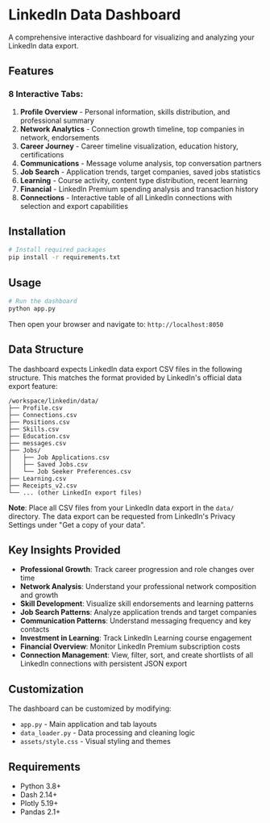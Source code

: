 # LinkedIn Data Dashboard

A comprehensive interactive dashboard for visualizing and analyzing your LinkedIn data export.

## Features

### 8 Interactive Tabs:

1. **Profile Overview** - Personal information, skills distribution, and professional summary
2. **Network Analytics** - Connection growth timeline, top companies in network, endorsements
3. **Career Journey** - Career timeline visualization, education history, certifications
4. **Communications** - Message volume analysis, top conversation partners
5. **Job Search** - Application trends, target companies, saved jobs statistics
6. **Learning** - Course activity, content type distribution, recent learning
7. **Financial** - LinkedIn Premium spending analysis and transaction history
8. **Connections** - Interactive table of all LinkedIn connections with selection and export capabilities

## Installation

```bash
# Install required packages
pip install -r requirements.txt
```

## Usage

```bash
# Run the dashboard
python app.py
```

Then open your browser and navigate to: `http://localhost:8050`

## Data Structure

The dashboard expects LinkedIn data export CSV files in the following structure. This matches the format provided by LinkedIn's official data export feature:

```
/workspace/linkedin/data/
├── Profile.csv
├── Connections.csv
├── Positions.csv
├── Skills.csv
├── Education.csv
├── messages.csv
├── Jobs/
│   ├── Job Applications.csv
│   ├── Saved Jobs.csv
│   └── Job Seeker Preferences.csv
├── Learning.csv
├── Receipts_v2.csv
└── ... (other LinkedIn export files)
```

**Note**: Place all CSV files from your LinkedIn data export in the `data/` directory. The data export can be requested from LinkedIn's Privacy Settings under "Get a copy of your data".

## Key Insights Provided

- **Professional Growth**: Track career progression and role changes over time
- **Network Analysis**: Understand your professional network composition and growth
- **Skill Development**: Visualize skill endorsements and learning patterns
- **Job Search Patterns**: Analyze application trends and target companies
- **Communication Patterns**: Understand messaging frequency and key contacts
- **Investment in Learning**: Track LinkedIn Learning course engagement
- **Financial Overview**: Monitor LinkedIn Premium subscription costs
- **Connection Management**: View, filter, sort, and create shortlists of all LinkedIn connections with persistent JSON export

## Customization

The dashboard can be customized by modifying:
- `app.py` - Main application and tab layouts
- `data_loader.py` - Data processing and cleaning logic
- `assets/style.css` - Visual styling and themes

## Requirements

- Python 3.8+
- Dash 2.14+
- Plotly 5.19+
- Pandas 2.1+